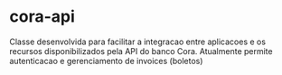 # cora-api

Classe desenvolvida para facilitar a integracao entre aplicacoes e os recursos disponibilizados pela API do banco Cora. Atualmente permite autenticacao e gerenciamento de invoices (boletos)
